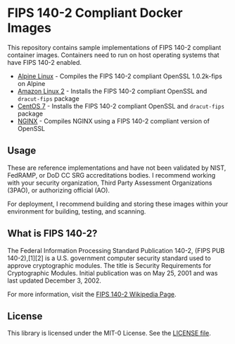 # FIPS 140-2 Compliant Docker Images

This repository contains sample implementations of FIPS 140-2 compliant container images. Containers need to run on host operating systems that have FIPS 140-2 enabled.

- [Alpine Linux](./alpine/) - Compiles the FIPS 140-2 compliant OpenSSL 1.0.2k-fips on Alpine
- [Amazon Linux 2](./amazonlinux/) - Installs the FIPS 140-2 compliant OpenSSL and `dracut-fips` package
- [CentOS 7](./centos/) - Installs the FIPS 140-2 compliant OpenSSL and `dracut-fips` package
- [NGINX](./nginx/) - Compiles NGINX using a FIPS 140-2 compliant version of OpenSSL

## Usage

These are reference implementations and have not been validated by NIST, FedRAMP, or DoD CC SRG accreditations bodies. I recommend working with your security organization, Third Party Assessment Organizations (3PAO), or authorizing official (AO).

For deployment, I recommend building and storing these images within your environment for building, testing, and scanning.

## What is FIPS 140-2?

The Federal Information Processing Standard Publication 140-2, (FIPS PUB 140-2),[1][2] is a U.S. government computer security standard used to approve cryptographic modules. The title is Security Requirements for Cryptographic Modules. Initial publication was on May 25, 2001 and was last updated December 3, 2002.

For more information, visit the [FIPS 140-2 Wikipedia Page](https://en.wikipedia.org/wiki/FIPS_140-2).

## License

This library is licensed under the MIT-0 License. See the [LICENSE file](./LICENSE).
